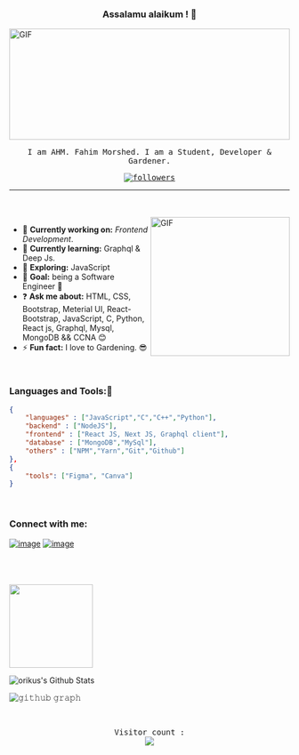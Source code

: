 <p align="center">
<!-- image was 300px -->
<!-- <img style="border-radius: 10px" src="torikus.jpg" width="250px"> -->

<h3 align="center">
Assalamu alaikum ! 👋
</h3>
<img align="center" alt="GIF" width="100%" height="200px"  src="https://i.ibb.co/RBqYSNz/AHM-Fahim-Morshed-1.gif" />
<samp>
    <p align="center">I am AHM. Fahim Morshed. I am a Student, Developer & Gardener.</p>
    <p align="center">
    <a href="https://github.com/mdFahimMorshed"><img alt="followers" title="Follow me on Github" src="https://img.shields.io/github/followers/mdFahimMorshed?color=001935&style=for-the-badge&logo=github&label=Follow"/></a>
    </p>
</samp>
</p>

---

<br/>
<br/>


<!-- <img align="right" width=200px height=200px alt="side_sticker" src="https://media.giphy.com/media/TEnXkcsHrP4YedChhA/giphy.gif" /> -->

<img align="right" alt="GIF" width="250px" src="https://i.pinimg.com/originals/e4/26/70/e426702edf874b181aced1e2fa5c6cde.gif" />

- 🔭 **Currently working on:** *Frontend Development*.
- 📖 __Currently learning:__ Graphql & Deep Js.
- 🤔 __Exploring:__ JavaScript
- 🥅 __Goal:__ being a Software Engineer 💙 
- ❓ __Ask me about:__ HTML, CSS, Bootstrap, Meterial UI, React-Bootstrap, JavaScript, C, Python, React js, Graphql, Mysql, MongoDB && CCNA 😊 
- ⚡ __Fun fact:__ I love to Gardening. 😎 

<br/>

### Languages and Tools:🥱

```json
{
    "languages" : ["JavaScript","C","C++","Python"],
    "backend" : ["NodeJS"],
    "frontend" : ["React JS, Next JS, Graphql client"],
    "database" : ["MongoDB","MySql"],
    "others" : ["NPM","Yarn","Git","Github"]
},
{
    "tools": ["Figma", "Canva"]
}

```
<br/>

### Connect with me:

[![image](https://img.shields.io/badge/LinkedIn-0077B5?style=for-the-badge&logo=linkedin&logoColor=white)][linkedin]
[![image](https://img.shields.io/badge/Facebook-036ce4?style=for-the-badge&logo=Facebook&logoColor=white)][facebook]


<br/>
<br/>
<br/>

<!-- <a href="https://github.com/ehalt">
  <img align="left" src="https://github-readme-stats.vercel.app/api/top-langs/?username=mdFahimMorshed&theme=tokyonight" />
  </a> -->
  <img height= "150" src="https://github-readme-stats.vercel.app/api/top-langs/?username=mdFahimMorshed&theme=react&layout=compact" />

<br/>
<!-- <img align="left" alt="Fahim's Github Stats" src = "https://github-readme-stats.vercel.app/api?username=mdFahimMorshed&show_icons=true&theme=radical&count_private=true hide_border=ture" /> -->

![orikus's Github Stats](https://github-readme-stats.vercel.app/api?username=mdFahimMorshed&show_icons=true&include_all_commits=true)

![𝚐𝚒𝚝𝚑𝚞𝚋 𝚐𝚛𝚊𝚙𝚑](https://activity-graph.herokuapp.com/graph?username=mdFahimMorshed&theme=react-dark&hide_border=true&area=true)


<br/>

<samp>
    <p align="center"> 
        Visitor count : <br>
        <img src="https://profile-counter.glitch.me/mdFahimMorshed/count.svg" />
    </p>
</samp>


<!-- social links here -->

[facebook]:https://www.facebook.com/ahm.fahimmorshed
[linkedin]: https://www.linkedin.com/in/

